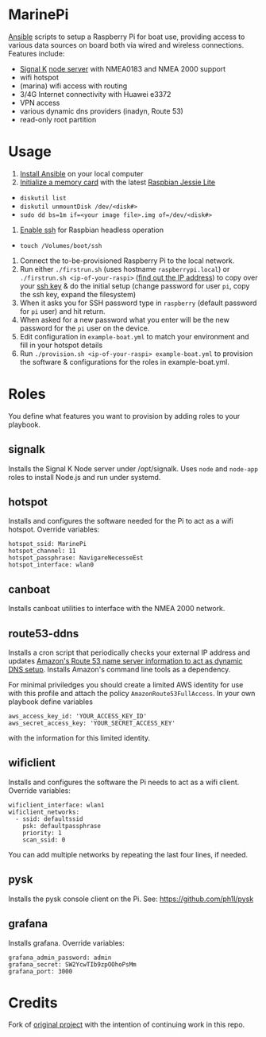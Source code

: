 MarinePi
========

[Ansible](https://en.wikipedia.org/wiki/Ansible_(software)) scripts to setup a Raspberry Pi for boat use, providing access to various data sources on board both via wired and wireless connections. Features include:
- [Signal K](http://signalk.org/) [node server](https://github.com/SignalK/signalk-server-node) with NMEA0183 and NMEA 2000 support
- wifi hotspot
- (marina) wifi access with routing
- 3/4G Internet connectivity with Huawei e3372
- VPN access
- various dynamic dns providers (inadyn, Route 53)
- read-only root partition

Usage
=====

1. [Install Ansible](http://docs.ansible.com/ansible/intro_installation.html) on your local computer
1. [Initialize a memory card](https://www.raspberrypi.org/documentation/installation/installing-images/) with the latest [Raspbian Jessie Lite](https://www.raspberrypi.org/downloads/raspbian/)
  - `diskutil list`
  - `diskutil unmountDisk /dev/<disk#>`
  - `sudo dd bs=1m if=<your image file>.img of=/dev/<disk#>`
1. [Enable ssh](https://www.raspberrypi.org/blog/a-security-update-for-raspbian-pixel/) for Raspbian headless operation
  - `touch /Volumes/boot/ssh`
1. Connect the to-be-provisioned Raspberry Pi to the local network.
1. Run either `./firstrun.sh` (uses hostname `raspberrypi.local`) or `./firstrun.sh <ip-of-your-raspi>` ([find out the IP address](https://www.raspberrypi.org/documentation/remote-access/ip-address.md)) to copy over your [ssh key](https://www.raspberrypi.org/documentation/remote-access/ssh/passwordless.md) & do the initial setup (change password for user `pi`, copy the ssh key, expand the filesystem)
1. When it asks you for SSH password type in `raspberry` (default password for `pi` user) and hit return.
1. When asked for a new password what you enter will be the new password for the `pi` user on the device.
1. Edit configuration in `example-boat.yml` to match your environment and fill in your hotspot details
1. Run `./provision.sh <ip-of-your-raspi> example-boat.yml` to provision the software & configurations for the roles in example-boat.yml.


Roles
=====

You define what features you want to provision by adding roles to your playbook.

signalk
-------
Installs the Signal K Node server under /opt/signalk. Uses `node` and `node-app` roles to install Node.js and run under systemd.

hotspot
-------
Installs and configures the software needed for the Pi to act as a wifi hotspot. Override variables:
```
hotspot_ssid: MarinePi
hotspot_channel: 11
hotspot_passphrase: NavigareNecesseEst
hotspot_interface: wlan0
```

canboat
-------
Installs canboat utilities to interface with the NMEA 2000 network.

route53-ddns
------------
Installs a cron script that periodically checks your external IP address and updates [Amazon's Route 53 name server information to act as dynamic DNS setup](https://willwarren.com/2014/07/03/roll-dynamic-dns-service-using-amazon-route53/). Installs Amazon's command line tools as a dependency.

For minimal priviledges you should create a limited AWS identity for use with this profile and attach the policy `AmazonRoute53FullAccess`. In your own playbook define variables
```
aws_access_key_id: 'YOUR_ACCESS_KEY_ID'
aws_secret_access_key: 'YOUR_SECRET_ACCESS_KEY'
```
with the information for this limited identity.

wificlient
----------
Installs and configures the software the Pi needs to act as a wifi client. Override variables:
```
wificlient_interface: wlan1
wificlient_networks:
  - ssid: defaultssid
    psk: defaultpassphrase
    priority: 1
    scan_ssid: 0
```
You can add multiple networks by repeating the last four lines, if needed.

pysk
----
Installs the pysk console client on the Pi. See: https://github.com/ph1l/pysk

grafana
-------
Installs grafana. Override variables:
```
grafana_admin_password: admin
grafana_secret: SW2YcwTIb9zpOOhoPsMm
grafana_port: 3000
```

Credits
=======

Fork of [original project](https://github.com/hkapanen/sailpi) with the intention of continuing work in this repo.
